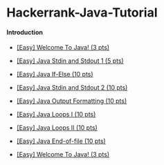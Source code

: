 # Hackerrank-Java-Tutorial

#### Introduction

*   [[Easy] Welcome To Java! (3 pts)](https://www.hackerrank.com/challenges/welcome-to-java/) 
*   [[Easy] Java Stdin and Stdout 1 (5 pts)](https://www.hackerrank.com/challenges/java-stdin-and-stdout-1)
*   [[Easy] Java If-Else (10 pts)](https://www.hackerrank.com/challenges/java-if-else)
*   [[Easy] Java Stdin and Stdout 2 (10 pts)](https://www.hackerrank.com/challenges/java-stdin-stdout/)
*   [[Easy] Java Output Formatting (10 pts)](https://www.hackerrank.com/challenges/java-output-formatting/)
*   [[Easy] Java Loops I (10 pts)](https://www.hackerrank.com/challenges/java-loops-i/)
*   [[Easy] Java Loops II (10 pts)](https://www.hackerrank.com/challenges/java-loops/)
*   [[Easy] Java End-of-file (10 pts)](https://www.hackerrank.com/challenges/java-end-of-file/)


*   [[Easy] Welcome To Java! (3 pts)](https://github.com/vivekkhillar/Hackerrank-Java-Tutorial/blob/6480a7ad166bf385267d02884bce8d53d79456ae/Introduction/Welcome%20To%20Java/welcometojava.java) 
